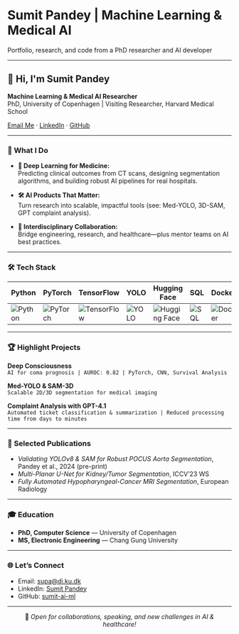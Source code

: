 # Sumit Pandey | Machine Learning & Medical AI

Portfolio, research, and code from a PhD researcher and AI developer

---

## 👋 Hi, I'm Sumit Pandey

**Machine Learning & Medical AI Researcher**  
PhD, University of Copenhagen | Visiting Researcher, Harvard Medical School

[Email Me](mailto:supa@di.ku.dk) · [LinkedIn](https://www.linkedin.com/in/sumit-pandey-ai) · [GitHub](https://github.com/sumit-ai-ml)

---

### 🚀 What I Do

- **🧠 Deep Learning for Medicine:**  
  Predicting clinical outcomes from CT scans, designing segmentation algorithms, and building robust AI pipelines for real hospitals.

- **🛠️ AI Products That Matter:**  
  Turn research into scalable, impactful tools (see: Med-YOLO, 3D-SAM, GPT complaint analysis).

- **🤝 Interdisciplinary Collaboration:**  
  Bridge engineering, research, and healthcare—plus mentor teams on AI best practices.

---

### 🛠️ Tech Stack

| Python | PyTorch | TensorFlow | YOLO | Hugging Face | SQL | Docker | Streamlit |
|--------|---------|------------|------|--------------|-----|--------|-----------|
| ![Python](https://img.shields.io/badge/Python-3776AB?logo=python&logoColor=white) | ![PyTorch](https://img.shields.io/badge/PyTorch-EE4C2C?logo=pytorch&logoColor=white) | ![TensorFlow](https://img.shields.io/badge/TensorFlow-FF6F00?logo=tensorflow&logoColor=white) | ![YOLO](https://img.shields.io/badge/YOLO-31A8FF) | ![Hugging Face](https://img.shields.io/badge/HuggingFace-FFD21F?logo=huggingface&logoColor=black) | ![SQL](https://img.shields.io/badge/SQL-003B57?logo=postgresql&logoColor=white) | ![Docker](https://img.shields.io/badge/Docker-2496ED?logo=docker&logoColor=white) | ![Streamlit](https://img.shields.io/badge/Streamlit-FF4B4B?logo=streamlit&logoColor=white) |

---

### 🏆 Highlight Projects

**Deep Consciousness**  
`AI for coma prognosis | AUROC: 0.82 | PyTorch, CNN, Survival Analysis`

**Med-YOLO & SAM-3D**  
`Scalable 2D/3D segmentation for medical imaging`

**Complaint Analysis with GPT-4.1**  
`Automated ticket classification & summarization | Reduced processing time from days to minutes`

---

### 📑 Selected Publications

- *Validating YOLOv8 & SAM for Robust POCUS Aorta Segmentation*, Pandey et al., 2024 (pre-print)
- *Multi-Planar U-Net for Kidney/Tumor Segmentation*, ICCV’23 WS
- *Fully Automated Hypopharyngeal-Cancer MRI Segmentation*, European Radiology

---

### 🎓 Education

- **PhD, Computer Science** — University of Copenhagen  
- **MS, Electronic Engineering** — Chang Gung University

---

### 🌐 Let’s Connect

- Email: [supa@di.ku.dk](mailto:supa@di.ku.dk)
- LinkedIn: [Sumit Pandey](https://www.linkedin.com/in/sumit-pandey-ai)
- GitHub: [sumit-ai-ml](https://github.com/sumit-ai-ml)

---

<div align="center">

💬 *Open for collaborations, speaking, and new challenges in AI & healthcare!*

</div>
